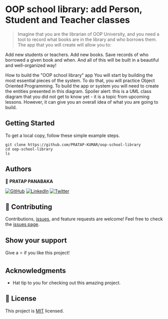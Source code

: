 # OOP school library: add Person, Student and Teacher classes

> Imagine that you are the librarian of OOP University, and you need a tool to record what books are in the library and who borrows them. The app that you will create will allow you to:

Add new students or teachers.
Add new books.
Save records of who borrowed a given book and when.
And all of this will be built in a beautiful and well-organized way!

How to build the "OOP school library" app
You will start by building the most essential pieces of the system. To do that, you will practice Object Oriented Programming. To build the app or system you will need to create the entities presented in this diagram. Spoiler alert: this is a UML class diagram that you did not get to know yet - it is a topic from upcoming lessons. However, it can give you an overall idea of what you are going to build.

## Getting Started

To get a local copy, follow these simple example steps.

````
git clone https://github.com/PRATAP-KUMAR/oop-school-library
cd oop-school-library
ls
````

## Authors

👤 **PRATAP PANABAKA**

[![GitHub](https://img.shields.io/badge/github-%23121011.svg?style=for-the-badge&logo=github&logoColor=white)](https://github.com/PRATAP-KUMAR)
[![LinkedIn](https://img.shields.io/badge/linkedin-%230077B5.svg?style=for-the-badge&logo=linkedin&logoColor=white)](https://www.linkedin.com/in/pratap-kumar-panabaka-755489236/)
[![Twitter](https://img.shields.io/badge/Twitter-%231DA1F2.svg?style=for-the-badge&logo=Twitter&logoColor=white)](https://twitter.com/PRATAP_TWT)

## 🤝 Contributing

Contributions, [issues](../../issues), and feature requests are welcome!
Feel free to check the [issues page](../../issues/).

## Show your support

Give a ⭐️ if you like this project!

## Acknowledgments

- Hat tip to you for checking out this amazing project.

## 📝 License

This project is [MIT](./MIT.md) licensed.
